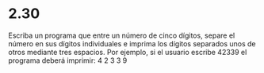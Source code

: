 # 2.30

Escriba un programa que entre un número de cinco dígitos, separe el número en sus dígitos individuales e imprima los dígitos separados unos de otros mediante tres espacios. Por ejemplo, si el usuario escribe 42339 el programa deberá imprimir: 4 2 3 3 9	
